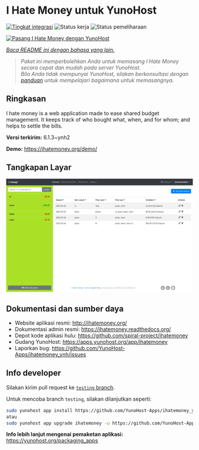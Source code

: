 <!--
N.B.: README ini dibuat secara otomatis oleh <https://github.com/YunoHost/apps/tree/master/tools/readme_generator>
Ini TIDAK boleh diedit dengan tangan.
-->

# I Hate Money untuk YunoHost

[![Tingkat integrasi](https://apps.yunohost.org/badge/integration/ihatemoney)](https://ci-apps.yunohost.org/ci/apps/ihatemoney/)
![Status kerja](https://apps.yunohost.org/badge/state/ihatemoney)
![Status pemeliharaan](https://apps.yunohost.org/badge/maintained/ihatemoney)

[![Pasang I Hate Money dengan YunoHost](https://install-app.yunohost.org/install-with-yunohost.svg)](https://install-app.yunohost.org/?app=ihatemoney)

*[Baca README ini dengan bahasa yang lain.](./ALL_README.md)*

> *Paket ini memperbolehkan Anda untuk memasang I Hate Money secara cepat dan mudah pada server YunoHost.*  
> *Bila Anda tidak mempunyai YunoHost, silakan berkonsultasi dengan [panduan](https://yunohost.org/install) untuk mempelajari bagaimana untuk memasangnya.*

## Ringkasan

I hate money is a web application made to ease shared budget management. It keeps track of who bought what, when, and for whom; and helps to settle the bills.


**Versi terkirim:** 6.1.3~ynh2

**Demo:** <https://ihatemoney.org/demo/>

## Tangkapan Layar

![Tangkapan Layar pada I Hate Money](./doc/screenshots/screenshot.webp)

## Dokumentasi dan sumber daya

- Website aplikasi resmi: <http://ihatemoney.org/>
- Dokumentasi admin resmi: <https://ihatemoney.readthedocs.org/>
- Depot kode aplikasi hulu: <https://github.com/spiral-project/ihatemoney>
- Gudang YunoHost: <https://apps.yunohost.org/app/ihatemoney>
- Laporkan bug: <https://github.com/YunoHost-Apps/ihatemoney_ynh/issues>

## Info developer

Silakan kirim pull request ke [`testing` branch](https://github.com/YunoHost-Apps/ihatemoney_ynh/tree/testing).

Untuk mencoba branch `testing`, silakan dilanjutkan seperti:

```bash
sudo yunohost app install https://github.com/YunoHost-Apps/ihatemoney_ynh/tree/testing --debug
atau
sudo yunohost app upgrade ihatemoney -u https://github.com/YunoHost-Apps/ihatemoney_ynh/tree/testing --debug
```

**Info lebih lanjut mengenai pemaketan aplikasi:** <https://yunohost.org/packaging_apps>

